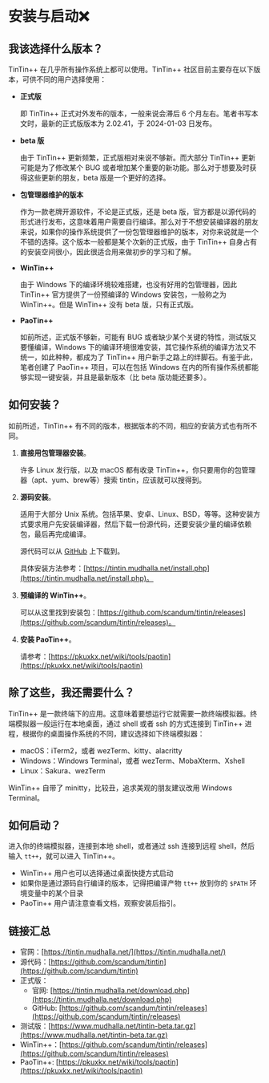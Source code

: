 # 安装与启动❌

## 我该选择什么版本？

TinTin++ 在几乎所有操作系统上都可以使用。TinTin++ 社区目前主要存在以下版本，可供不同的用户选择使用：

*   **正式版**

    即 TinTin++ 正式对外发布的版本，一般来说会滞后 6 个月左右。笔者书写本文时，最新的正式版版本为 2.02.41，于 2024-01-03 日发布。
*   **beta 版**

    由于 TinTin++ 更新频繁，正式版相对来说不够新。而大部分 TinTin++ 更新可能是为了修改某个 BUG 或者增加某个重要的新功能。那么对于想要及时获得这些更新的朋友，beta 版是一个更好的选择。
*   **包管理器维护的版本**

    作为一款老牌开源软件，不论是正式版，还是 beta 版，官方都是以源代码的形式进行发布，这意味着用户需要自行编译。那么对于不想安装编译器的朋友来说，如果你的操作系统提供了一份包管理器维护的版本，对你来说就是一个不错的选择。这个版本一般都是某个次新的正式版，由于 TinTin++ 自身占有的安装空间很小，因此很适合用来做初步的学习和了解。
*   **WinTin++**

    由于 Windows 下的编译环境较难搭建，也没有好用的包管理器，因此 TinTin++ 官方提供了一份预编译的 Windows 安装包，一般称之为 WinTin++。但是 WinTin++ 没有 beta 版，只有正式版。
*   **PaoTin++**

    如前所述，正式版不够新，可能有 BUG 或者缺少某个关键的特性，测试版又要懂编译，Windows 下的编译环境很难安装，其它操作系统的编译方法又不统一，如此种种，都成为了 TinTin++ 用户新手之路上的绊脚石。有鉴于此，笔者创建了 PaoTin++ 项目，可以在包括 Windows 在内的所有操作系统都能够实现一键安装，并且是最新版本（比 beta 版功能还要多）。

## 如何安装？

如前所述，TinTin++ 有不同的版本，根据版本的不同，相应的安装方式也有所不同。

1.  **直接用包管理器安装**。

    许多 Linux 发行版，以及 macOS 都有收录 TinTin++，你只要用你的包管理器（apt、yum、brew等）搜索 tintin，应该就可以搜得到。
2.  **源码安装**。

    适用于大部分 Unix 系统。包括苹果、安卓、Linux、BSD，等等。这种安装方式要求用户先安装编译器，然后下载一份源代码，还要安装少量的编译依赖包，最后再完成编译。

    源代码可以从 [GitHub](https://github.com/scandum/tintin) 上下载到。

    具体安装方法参考：[https://tintin.mudhalla.net/install.php](https://tintin.mudhalla.net/install.php)。
3.  **预编译的 WinTin++**。

    可以从这里找到安装包：[https://github.com/scandum/tintin/releases](https://github.com/scandum/tintin/releases)。
4.  **安装 PaoTin++**。

    请参考：[https://pkuxkx.net/wiki/tools/paotin](https://pkuxkx.net/wiki/tools/paotin)

## 除了这些，我还需要什么？

TinTin++ 是一款终端下的应用。这意味着要想运行它就需要一款终端模拟器。终端模拟器一般运行在本地桌面，通过 shell 或者 ssh 的方式连接到 TinTin++ 进程，根据你的桌面操作系统的不同，建议选择如下终端模拟器：

* macOS：iTerm2，或者 wezTerm、kitty、alacritty
* Windows：Windows Terminal，或者 wezTerm、MobaXterm、Xshell
* Linux：Sakura、wezTerm

WinTin++ 自带了 minitty，比较丑，追求美观的朋友建议改用 Windows Terminal。

## 如何启动？

进入你的终端模拟器，连接到本地 shell，或者通过 ssh 连接到远程 shell，然后输入 `tt++`，就可以进入 TinTin++。

* WinTin++ 用户也可以选择通过桌面快捷方式启动
* 如果你是通过源码自行编译的版本，记得把编译产物 `tt++` 放到你的 `$PATH` 环境变量中的某个目录
* PaoTin++ 用户请注意查看文档，观察安装后指引。

## 链接汇总

* 官网：[https://tintin.mudhalla.net/](https://tintin.mudhalla.net/)
* 源代码：[https://github.com/scandum/tintin](https://github.com/scandum/tintin)
* 正式版：
  * 官网: [https://tintin.mudhalla.net/download.php](https://tintin.mudhalla.net/download.php)
  * GitHub: [https://github.com/scandum/tintin/releases](https://github.com/scandum/tintin/releases)
* 测试版：[https://www.mudhalla.net/tintin-beta.tar.gz](https://www.mudhalla.net/tintin-beta.tar.gz)
* WinTin++：[https://github.com/scandum/tintin/releases](https://github.com/scandum/tintin/releases)
* PaoTin++:  [https://pkuxkx.net/wiki/tools/paotin](https://pkuxkx.net/wiki/tools/paotin)

###



